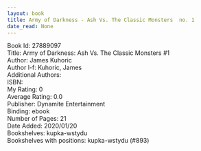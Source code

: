 ```yaml
---
layout: book
title: Army of Darkness - Ash Vs. The Classic Monsters  no. 1
date_read: None
---
```


Book Id: 27889097<br />
Title: Army of Darkness: Ash Vs. The Classic Monsters #1<br />
Author: James Kuhoric<br />
Author l-f: Kuhoric, James<br />
Additional Authors: <br />
ISBN: <br />
My Rating: 0<br />
Average Rating: 0.0<br />
Publisher: Dynamite Entertainment<br />
Binding: ebook<br />
Number of Pages: 21<br />
Date Added: 2020/01/20<br />
Bookshelves: kupka-wstydu<br />
Bookshelves with positions: kupka-wstydu (#893)<br />

